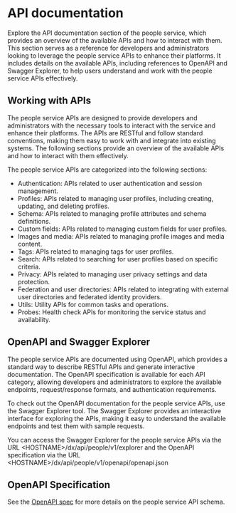 # API documentation

Explore the API documentation section of the people service, which provides an overview of the available APIs and how to interact with them. This section serves as a reference for developers and administrators looking to leverage the people service APIs to enhance their platforms. It includes details on the available APIs, including references to OpenAPI and Swagger Explorer, to help users understand and work with the people service APIs effectively.

## Working with APIs

The people service APIs are designed to provide developers and administrators with the necessary tools to interact with the service and enhance their platforms. The APIs are RESTful and follow standard conventions, making them easy to work with and integrate into existing systems. The following sections provide an overview of the available APIs and how to interact with them effectively.

The people service APIs are categorized into the following sections:

- Authentication: APIs related to user authentication and session management.
- Profiles: APIs related to managing user profiles, including creating, updating, and deleting profiles.
- Schema: APIs related to managing profile attributes and schema definitions.
- Custom fields: APIs related to managing custom fields for user profiles.
- Images and media: APIs related to managing profile images and media content.
- Tags: APIs related to managing tags for user profiles.
- Search: APIs related to searching for user profiles based on specific criteria.
- Privacy: APIs related to managing user privacy settings and data protection.
- Federation and user directories: APIs related to integrating with external user directories and federated identity providers.
- Utils: Utility APIs for common tasks and operations.
- Probes: Health check APIs for monitoring the service status and availability.

## OpenAPI and Swagger Explorer

The people service APIs are documented using OpenAPI, which provides a standard way to describe RESTful APIs and generate interactive documentation. The OpenAPI specification is available for each API category, allowing developers and administrators to explore the available endpoints, request/response formats, and authentication requirements.

To check out the OpenAPI documentation for the people service APIs, use the Swagger Explorer tool. The Swagger Explorer provides an interactive interface for exploring the APIs, making it easy to understand the available endpoints and test them with sample requests.

You can access the Swagger Explorer for the people service APIs via the URL &lt;HOSTNAME&gt;/dx/api/people/v1/explorer and the OpenAPI specification via the URL &lt;HOSTNAME&gt;/dx/api/people/v1/openapi/openapi.json

## OpenAPI Specification

See the [OpenAPI spec](https://pages.git.cwp.pnp-hcl.com/Team-Q/internal-doc/enable/b2e-services/people-service/api-documentation/people-service-openapi-spec.json) for more details on the people service API schema.
